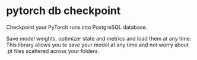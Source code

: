 # pytorch db checkpoint
Checkpoint your PyTorch runs into PostgreSQL database.

Save model weights, optimizer state and metrics and load them at any time. This library allows you to save your model at any time and not worry about .pt files scattered across your folders.